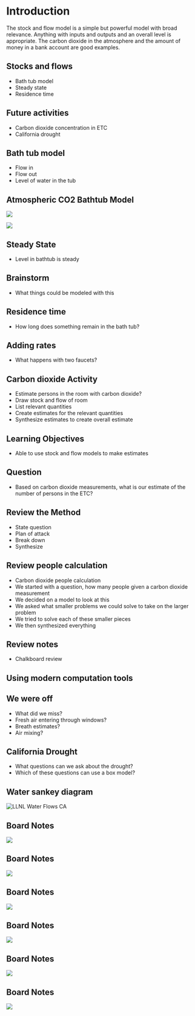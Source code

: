 # Introduction

The stock and flow model is a simple but powerful model with broad
relevance.
Anything with inputs and outputs and an overall level is appropriate.
The carbon dioxide in the atmosphere and the amount of money in a bank
account are good examples.

## Stocks and flows
- Bath tub model
- Steady state
- Residence time

## Future activities
- Carbon dioxide concentration in ETC
- California drought

## Bath tub model
- Flow in
- Flow out
- Level of water in the tub

## Atmospheric CO2 Bathtub Model
![](./figures/CMI-bathtub-flows.png)


![](./figures/CMI-bathub-stocks.png)

## Steady State
- Level in bathtub is steady

## Brainstorm
- What things could be modeled with this

<!-- parking lot -->
<!-- bank account -->
<!-- carbon dioxide -->
<!-- students in the university -->


## Residence time
- How long does something remain in the bath tub?

## Adding rates
- What happens with two faucets?
<!-- see written notes lecture 21 2014 -->


## Carbon dioxide Activity
- Estimate persons in the room with carbon dioxide?
- Draw stock and flow of room
- List relevant quantities
- Create estimates for the relevant quantities
- Synthesize estimates to create overall estimate

<!-- see photos from the whiteboards -->



## Learning Objectives
- Able to use stock and flow models to make estimates
<!-- earlier part of class was calisthenics -->
<!-- these are the skills you need -->

## Question
- Based on carbon dioxide measurements, what is our estimate of the
    number of persons in the ETC?

## Review the Method
- State question
- Plan of attack
- Break down
- Synthesize

## Review people calculation
- Carbon dioxide people calculation
- We started with a question, how many people given a carbon dioxide
    measurement
- We decided on a model to look at this
- We asked what smaller problems we could solve to take on the larger
    problem
- We tried to solve each of these smaller pieces
- We then synthesized everything

## Review notes
- Chalkboard review

## Using modern computation tools

<!--
breath_volume = 0.5 liter exhalation/breath

breath_co2_concentration =  0.05 liter co2/liter exhalation

co2_per_breath = breath_volume * breath_co2_concentration => 0.025 liter co2/breath

co2_per_person_minute = co2_per_breath * 13 breath / min / person => 0.325 liter co2/((min)*person)

ppm_per_person_per_minute = co2_per_person_minute / 600e3 liter air => 5.417e-7 liter co2/((min)*person*liter air)

ETC_ppm_per_minute = 6.7e-6 liter co2/liter air/min

ETC_ppm_per_minute / ppm_per_person_per_minute  => 12.369 person
-->

## We were off
- What did we miss?
- Fresh air entering through windows?
- Breath estimates?
- Air mixing?


## California Drought
- What questions can we ask about the drought?
- Which of these questions can use a box model?

<!-- now, I'm not even going to give you the question -->
<!-- what would you like to know about the drought? -->
<!-- what big questions do you have -->
<!-- how might we break these into smaller questions -->
<!-- break into groups and ask large and small questions -->
<!-- what is your total water footprint? -->
<!-- what parts do you think are most important -->
<!-- what parts do you think are least important? -->

## Water sankey diagram
![LLNL Water Flows CA](./figures/calflow.png)

## Board Notes
![](./figures/ENSP-202-SF-1.JPG)

## Board Notes
![](./figures/ENSP-202-SF-2.JPG)

## Board Notes
![](./figures/ENSP-202-SF-3.JPG)

## Board Notes
![](./figures/ENSP-202-SF-4.JPG)

## Board Notes
![](./figures/ENSP-202-SF-5.JPG)

## Board Notes
![](./figures/ENSP-202-SF-6.JPG)

